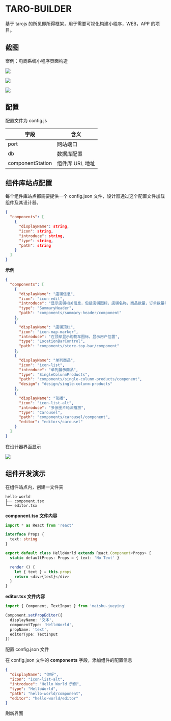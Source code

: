 # TARO-BUILDER

基于 tarojs 的所见即所得框架，用于需要可视化构建小程序，WEB，APP 的项目。

## 截图

案例：电商系统小程序页面构造

![](https://ansiboy.github.io/taro-builder/images/20200704165629.png)

![](https://ansiboy.github.io/taro-builder/images/20200704170120.png)

![](https://ansiboy.github.io/taro-builder/images/20200704170150.png)

## 配置

配置文件为 config.js

| 字段             | 含义            |
| ---------------- | --------------- |
| port             | 网站端口        |
| db               | 数据库配置      |
| componentStation | 组件库 URL 地址 |

## 组件库站点配置

每个组件库站点都需要提供一个 config.json 文件，设计器通过这个配置文件加载组件及其设计器。

```json
{
  "components": [
    {
      "displayName": string,
      "icon": string,
      "introduce": string,
      "type": string,
      "path": string
    }
  ]
}
```

**示例**

```json
{
  "components": [
    {
      "displayName": "店铺信息",
      "icon": "icon-edit",
      "introduce": "显示店铺相关信息，包括店铺图标，店铺名称，商品数量，订单数量等等，一般放置在首页顶部。",
      "type": "SummaryHeader",
      "path": "components/summary-header/component"
    },
    {
      "displayName": "店铺顶栏",
      "icon": "icon-map-marker",
      "introduce": "在顶部显示购物车图标，显示用户位置",
      "type": "LocationBarControl",
      "path": "components/store-top-bar/component"
    },
    {
      "displayName": "单列商品",
      "icon": "icon-list",
      "introduce": "单列展示商品",
      "type": "SingleColunmProducts",
      "path": "components/single-colunm-products/component",
      "design": "design/single-colunm-products"
    },
    {
      "displayName": "轮播",
      "icon": "icon-list-alt",
      "introduce": "多张图片轮流播放",
      "type": "Carousel",
      "path": "components/carousel/component",
      "editor": "editors/carousel"
    }
  ]
}
```

在设计器界面显示

![](https://ansiboy.github.io/taro-builder/images/20210111170151.png)

## 组件开发演示

在组件站点内，创建一文件夹

```
hello-world
├── component.tsx
└── editor.tsx
```

**component.tsx 文件内容**

```ts
import * as React from 'react'

interface Props {
  text: string
}

export default class HelloWorld extends React.Component<Props> {
  static defaultProps: Props = { text: 'No Text' }

  render () {
    let { text } = this.props
    return <div>{text}</div>
  }
}
```

**editor.tsx 文件内容**

```ts
import { Component, TextInput } from 'maishu-jueying'

Component.setPropEditor({
  displayName: '文本',
  componentType: 'HelloWorld',
  propName: 'text',
  editorType: TextInput
})
```

配置 config.json 文件

在 config.json 文件的 **components** 字段，添加组件的配置信息

```json
{
  "displayName": "你好",
  "icon": "icon-list-alt",
  "introduce": "Hello World 示例",
  "type": "HelloWorld",
  "path": "hello-world/component",
  "editor": "hello-world/editor"
}
```

刷新界面


